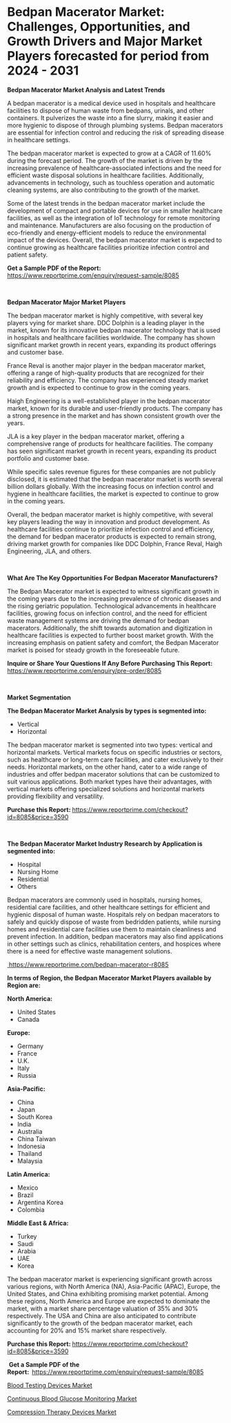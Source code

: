 <p><h1>Bedpan Macerator Market: Challenges, Opportunities, and Growth Drivers and Major Market Players forecasted for period from 2024 - 2031</h1></p><p><strong>Bedpan Macerator Market Analysis and Latest Trends</strong></p>
<p><p>A bedpan macerator is a medical device used in hospitals and healthcare facilities to dispose of human waste from bedpans, urinals, and other containers. It pulverizes the waste into a fine slurry, making it easier and more hygienic to dispose of through plumbing systems. Bedpan macerators are essential for infection control and reducing the risk of spreading disease in healthcare settings.</p><p>The bedpan macerator market is expected to grow at a CAGR of 11.60% during the forecast period. The growth of the market is driven by the increasing prevalence of healthcare-associated infections and the need for efficient waste disposal solutions in healthcare facilities. Additionally, advancements in technology, such as touchless operation and automatic cleaning systems, are also contributing to the growth of the market.</p><p>Some of the latest trends in the bedpan macerator market include the development of compact and portable devices for use in smaller healthcare facilities, as well as the integration of IoT technology for remote monitoring and maintenance. Manufacturers are also focusing on the production of eco-friendly and energy-efficient models to reduce the environmental impact of the devices. Overall, the bedpan macerator market is expected to continue growing as healthcare facilities prioritize infection control and patient safety.</p></p>
<p><strong>Get a Sample PDF of the Report:&nbsp;</strong> <a href="https://www.reportprime.com/enquiry/request-sample/8085">https://www.reportprime.com/enquiry/request-sample/8085</a></p>
<p>&nbsp;</p>
<p><strong>Bedpan Macerator Major Market Players</strong></p>
<p><p>The bedpan macerator market is highly competitive, with several key players vying for market share. DDC Dolphin is a leading player in the market, known for its innovative bedpan macerator technology that is used in hospitals and healthcare facilities worldwide. The company has shown significant market growth in recent years, expanding its product offerings and customer base.</p><p>France Reval is another major player in the bedpan macerator market, offering a range of high-quality products that are recognized for their reliability and efficiency. The company has experienced steady market growth and is expected to continue to grow in the coming years.</p><p>Haigh Engineering is a well-established player in the bedpan macerator market, known for its durable and user-friendly products. The company has a strong presence in the market and has shown consistent growth over the years.</p><p>JLA is a key player in the bedpan macerator market, offering a comprehensive range of products for healthcare facilities. The company has seen significant market growth in recent years, expanding its product portfolio and customer base.</p><p>While specific sales revenue figures for these companies are not publicly disclosed, it is estimated that the bedpan macerator market is worth several billion dollars globally. With the increasing focus on infection control and hygiene in healthcare facilities, the market is expected to continue to grow in the coming years.</p><p>Overall, the bedpan macerator market is highly competitive, with several key players leading the way in innovation and product development. As healthcare facilities continue to prioritize infection control and efficiency, the demand for bedpan macerator products is expected to remain strong, driving market growth for companies like DDC Dolphin, France Reval, Haigh Engineering, JLA, and others.</p></p>
<p>&nbsp;</p>
<p><strong>What Are The Key Opportunities For Bedpan Macerator Manufacturers?</strong></p>
<p><p>The Bedpan Macerator market is expected to witness significant growth in the coming years due to the increasing prevalence of chronic diseases and the rising geriatric population. Technological advancements in healthcare facilities, growing focus on infection control, and the need for efficient waste management systems are driving the demand for bedpan macerators. Additionally, the shift towards automation and digitization in healthcare facilities is expected to further boost market growth. With the increasing emphasis on patient safety and comfort, the Bedpan Macerator market is poised for steady growth in the foreseeable future.</p></p>
<p><strong>Inquire or Share Your Questions If Any Before Purchasing This Report:</strong> <a href="https://www.reportprime.com/enquiry/pre-order/8085">https://www.reportprime.com/enquiry/pre-order/8085</a></p>
<p>&nbsp;</p>
<p><strong>Market Segmentation</strong></p>
<p><strong>The Bedpan Macerator Market Analysis by types is segmented into:</strong></p>
<p><ul><li>Vertical</li><li>Horizontal</li></ul></p>
<p><p>The bedpan macerator market is segmented into two types: vertical and horizontal markets. Vertical markets focus on specific industries or sectors, such as healthcare or long-term care facilities, and cater exclusively to their needs. Horizontal markets, on the other hand, cater to a wide range of industries and offer bedpan macerator solutions that can be customized to suit various applications. Both market types have their advantages, with vertical markets offering specialized solutions and horizontal markets providing flexibility and versatility.</p></p>
<p><strong>Purchase this Report:&nbsp;</strong><a href="https://www.reportprime.com/checkout?id=8085&price=3590">https://www.reportprime.com/checkout?id=8085&price=3590</a></p>
<p>&nbsp;</p>
<p><strong>The Bedpan Macerator Market Industry Research by Application is segmented into:</strong></p>
<p><ul><li>Hospital</li><li>Nursing Home</li><li>Residential</li><li>Others</li></ul></p>
<p><p>Bedpan macerators are commonly used in hospitals, nursing homes, residential care facilities, and other healthcare settings for efficient and hygienic disposal of human waste. Hospitals rely on bedpan macerators to safely and quickly dispose of waste from bedridden patients, while nursing homes and residential care facilities use them to maintain cleanliness and prevent infection. In addition, bedpan macerators may also find applications in other settings such as clinics, rehabilitation centers, and hospices where there is a need for effective waste management solutions.</p></p>
<p><a href="https://www.reportprime.com/bedpan-macerator-r8085">&nbsp;https://www.reportprime.com/bedpan-macerator-r8085</a></p>
<p><strong>In terms of Region, the Bedpan Macerator Market Players available by Region are:</strong></p>
<p>
    <p> <strong> North America: </strong>
        <ul>
            <li>United States</li>
            <li>Canada</li>
        </ul>
        </p> 
    <p> <strong> Europe: </strong>
        <ul>
            <li>Germany</li>
            <li>France</li>
            <li>U.K.</li>
            <li>Italy</li>
            <li>Russia</li>
        </ul>
        </p> 
    <p> <strong> Asia-Pacific: </strong>
        <ul>
            <li>China</li>
            <li>Japan</li>
            <li>South Korea</li>
            <li>India</li>
            <li>Australia</li>
            <li>China Taiwan</li>
            <li>Indonesia</li>
            <li>Thailand</li>
            <li>Malaysia</li>
        </ul>
        </p> 
    <p> <strong> Latin America: </strong>
        <ul>
            <li>Mexico</li>
            <li>Brazil</li>
            <li>Argentina Korea</li>
            <li>Colombia</li>
        </ul>
        </p> 
    <p> <strong> Middle East & Africa: </strong>
        <ul>
            <li>Turkey</li>
            <li>Saudi</li>
            <li>Arabia</li>
            <li>UAE</li>
            <li>Korea</li>
        </ul>
    </p>
    </p>
<p><p>The bedpan macerator market is experiencing significant growth across various regions, with North America (NA), Asia-Pacific (APAC), Europe, the United States, and China exhibiting promising market potential. Among these regions, North America and Europe are expected to dominate the market, with a market share percentage valuation of 35% and 30% respectively. The USA and China are also anticipated to contribute significantly to the growth of the bedpan macerator market, each accounting for 20% and 15% market share respectively.</p></p>
<p><strong>Purchase this Report: </strong><a href="https://www.reportprime.com/checkout?id=8085&price=3590">https://www.reportprime.com/checkout?id=8085&price=3590</a></p>
<p>&nbsp;<strong>Get a Sample PDF of the Report:&nbsp;&nbsp;</strong><a href="https://www.reportprime.com/enquiry/request-sample/8085">https://www.reportprime.com/enquiry/request-sample/8085</a></p>
<p><strong></strong></p>
<p><p><a href="https://github.com/Glendatilghmankmgz0rbhwpy/Market-Research-Report-List-4/blob/main/blood-testing-devices-market.md">Blood Testing Devices Market</a></p><p><a href="https://github.com/dx0328/Market-Research-Report-List-4/blob/main/continuous-blood-glucose-monitoring-market.md">Continuous Blood Glucose Monitoring Market</a></p><p><a href="https://github.com/juancolorado15/Market-Research-Report-List-4/blob/main/compression-therapy-devices-market.md">Compression Therapy Devices Market</a></p></p>